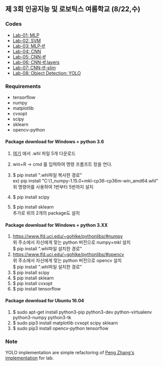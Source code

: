 ## 제 3회 인공지능 및 로보틱스 여름학교 (8/22,수)

### Codes
- [Lab-01: MLP](https://github.com/yonsei-cilab/kros-2018-summer/tree/master/lab-01-MLP)
- [Lab-02: SVM](https://github.com/yonsei-cilab/kros-2018-summer/tree/master/lab-02-SVM)
- [Lab-03: MLP-tf](https://github.com/yonsei-cilab/kros-2018-summer/tree/master/lab-03-MLP-tf)
- [Lab-04: CNN](https://github.com/yonsei-cilab/kros-2018-summer/tree/master/lab-04-CNN)
- [Lab-05: CNN-tf](https://github.com/yonsei-cilab/kros-2018-summer/tree/master/lab-05-CNN-tf.nn)
- [Lab-06: CNN-tf.layers](https://github.com/yonsei-cilab/kros-2018-summer/tree/master/lab-05-CNN-tf.nn)
- [Lab-07: CNN-tf-slim](https://github.com/yonsei-cilab/kros-2018-summer/tree/master/lab-07-CNN-slim)
- [Lab-08: Object Detection: YOLO](https://github.com/yonsei-cilab/yolo-tensorflow)

### Requirements
- tensorflow
- numpy
- matplotlib
- cvxopt
- scipy
- sklearn 
- opencv-python

#### Package download for Windows + python 3.6
1. [여기](https://drive.google.com/open?id=1k707gyg--Lb_0uTTmBp7_BsllWR8gofH) 에서 .whl 파일 5개 다운로드  
2. win+R -> cmd 를 입력하여 명령 프롬프트 창을 연다.  
3. $ pip install ".whl파일 복사한 경로"  
ex) pip install "C:\1_numpy-1.15.0+mkl-cp36-cp36m-win_amd64.whl"  
위 명령어를 사용하여 1번부터 5번까지 설치  

4. $ pip install scipy  
5. $ pip install sklearn  
추가로 위의 2개의 package도 설치  

#### Package download for Windows + python 3.XX
1. https://www.lfd.uci.edu/~gohlke/pythonlibs/#numpy  
위 주소에서 자신에게 맞는 python 버전으로 numpy+mkl 설치  
$ pip install ".whl파일 설치한 경로"  
2. https://www.lfd.uci.edu/~gohlke/pythonlibs/#opencv  
위 주소에서 자신에게 맞는 python 버전으로 opencv 설치  
$ pip install ".whl파일 설치한 경로"  
3. $ pip install scipy  
4. $ pip install sklearn  
5. $ pip install cvxopt  
6. $ pip install tensorflow  

#### Package download for Ubuntu 16.04
1. $ sudo apt-get install python3-pip python3-dev python-virtualenv python3-numpy python3-tk  
2. $ sudo pip3 install matplotlib cvxopt scipy sklearn  
3. $ sudo pip3 install opencv-python tensorflow  

### Note
YOLO implementation are simple refactoring of [Peng Zhang's implementation](https://github.com/hizhangp/yolo_tensorflow) for lab.

